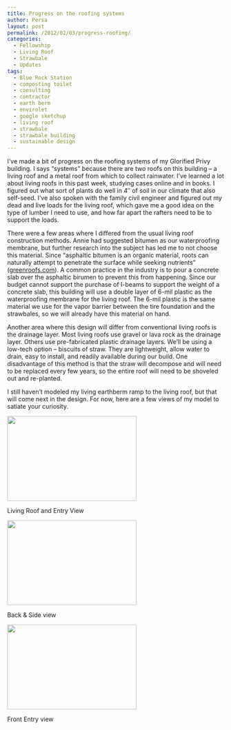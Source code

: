 ```yaml
---
title: Progress on the roofing systems
author: Persa
layout: post
permalink: /2012/02/03/progress-roofing/
categories:
  - Fellowship
  - Living Roof
  - Strawbale
  - Updates
tags:
  - Blue Rock Station
  - composting toilet
  - consulting
  - contractor
  - earth berm
  - envirolet
  - google sketchup
  - living roof
  - strawbale
  - strawbale building
  - sustainable design
---
```

I&#8217;ve made a bit of progress on the roofing systems of my Glorified Privy building. I says &#8220;systems&#8221; because there are two roofs on this building &#8211; a living roof and a metal roof from which to collect rainwater. I&#8217;ve learned a lot about living roofs in this past week, studying cases online and in books. I figured out what sort of plants do well in 4&#8243; of soil in our climate that also self-seed. I&#8217;ve also spoken with the family civil engineer and figured out my dead and live loads for the living roof, which gave me a good idea on the type of lumber I need to use, and how far apart the rafters need to be to support the loads.

There were a few areas where I differed from the usual living roof construction methods. Annie had suggested bitumen as our waterproofing membrane, but further research into the subject has led me to not choose this material. Since &#8220;asphaltic bitumen is an organic material, roots can naturally attempt to penetrate the surface while seeking nutrients&#8221; (<a href="http://greenroofs.com" onclick="javascript:_gaq.push(['_trackEvent','outbound-article','http://greenroofs.com']);" target="_blank">greenroofs.com</a>). A common practice in the industry is to pour a concrete slab over the asphaltic birumen to prevent this from happening. Since our budget cannot support the purchase of I-beams to support the weight of a concrete slab, this building will use a double layer of 6-mil plastic as the waterproofing membrane for the living roof. The 6-mil plastic is the same material we use for the vapor barrier between the tire foundation and the strawbales, so we will already have this material on hand.

Another area where this design will differ from conventional living roofs is the drainage layer. Most living roofs use gravel or lava rock as the drainage layer. Others use pre-fabricated plastic drainage layers. We&#8217;ll be using a low-tech option &#8211; biscuits of straw. They are lightweight, allow water to drain, easy to install, and readily available during our build. One disadvantage of this method is that the straw will decompose and will need to be replaced every few years, so the entire roof will need to be shoveled out and re-planted.

I still haven&#8217;t modeled my living earthberm ramp to the living roof, but that will come next in the design. For now, here are a few views of my model to satiate your curiosity.

<div id="attachment_86" class="wp-caption alignleft" style="width: 310px">
  <a href="/images/2012/02/back-side-view.jpg" ><img class="size-medium wp-image-86" title="Living Roof and Entry View" src="/images/2012/02/back-side-view-300x197.jpg" alt="" width="300" height="197" /></a><p class="wp-caption-text">
    Living Roof and Entry View
  </p>
</div>


<div id="attachment_85" class="wp-caption alignleft" style="width: 310px">
  <a href="/images/2012/02/back-building-view.jpg" ><img class="size-medium wp-image-85" title="Back & Side view" src="/images/2012/02/back-building-view-300x197.jpg" alt="" width="300" height="197" /></a><p class="wp-caption-text">
    Back & Side view
  </p>
</div>



<div id="attachment_84" class="wp-caption alignleft" style="width: 310px">
  <a href="/images/2012/02/front-entry.jpg" ><img class="size-medium wp-image-84" title="Front Entry view" src="/images/2012/02/front-entry-300x197.jpg" alt="" width="300" height="197" /></a><p class="wp-caption-text">
    Front Entry view
  </p>
</div>